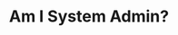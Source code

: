 ---
layout: queryPage
title: Am I System Admin?
tablePlural: systemusers 
queryName: Am-I-System-Administator.xml
---